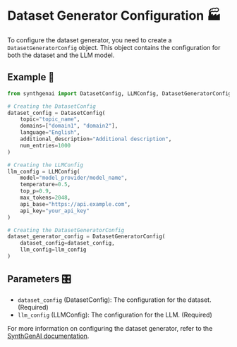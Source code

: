 # Dataset Generator Configuration 🏭

To configure the dataset generator, you need to create a `DatasetGeneratorConfig` object. This object contains the configuration for both the dataset and the LLM model.

## Example 📖

```python
from synthgenai import DatasetConfig, LLMConfig, DatasetGeneratorConfig

# Creating the DatasetConfig
dataset_config = DatasetConfig(
    topic="topic_name",
    domains=["domain1", "domain2"],
    language="English",
    additional_description="Additional description",
    num_entries=1000
)

# Creating the LLMConfig
llm_config = LLMConfig(
    model="model_provider/model_name",
    temperature=0.5,
    top_p=0.9,
    max_tokens=2048,
    api_base="https://api.example.com",
    api_key="your_api_key"
)

# Creating the DatasetGeneratorConfig
dataset_generator_config = DatasetGeneratorConfig(
    dataset_config=dataset_config,
    llm_config=llm_config
)
```

## Parameters 🎛

- `dataset_config` (DatasetConfig): The configuration for the dataset. (Required)
- `llm_config` (LLMConfig): The configuration for the LLM. (Required)

For more information on configuring the dataset generator, refer to the [SynthGenAI documentation](https://github.com/Shekswess/synthgenai).
